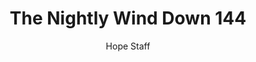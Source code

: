 ---
image: /assets/img/nwd/144_nwd_2corinthians_4_16_b_erv.png
title: The Nightly Wind Down 144
categories:
  - The Nightly Wind Down
author: Hope Staff
notes: The Nightly Wind Down 144
embed: >-
  EMBED_GOES_HERE
transcript: >-
  SOME LINES OF TEXT START HERE
---